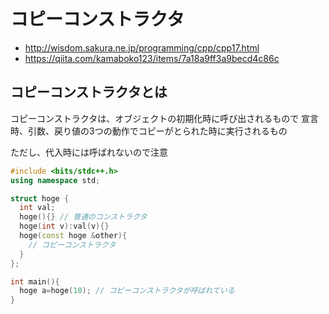 # コピーコンストラクタ



- http://wisdom.sakura.ne.jp/programming/cpp/cpp17.html
- https://qiita.com/kamaboko123/items/7a18a9ff3a9becd4c86c



## コピーコンストラクタとは

コピーコンストラクタは、オブジェクトの初期化時に呼び出されるもので
宣言時、引数、戻り値の3つの動作でコピーがとられた時に実行されるもの

ただし、代入時には呼ばれないので注意





```cpp
#include <bits/stdc++.h>
using namespace std;

struct hoge {
  int val;
  hoge(){} // 普通のコンストラクタ
  hoge(int v):val(v){}
  hoge(const hoge &other){
    // コピーコンストラクタ
  }
};

int main(){
  hoge a=hoge(10); // コピーコンストラクタが呼ばれている
}
```



